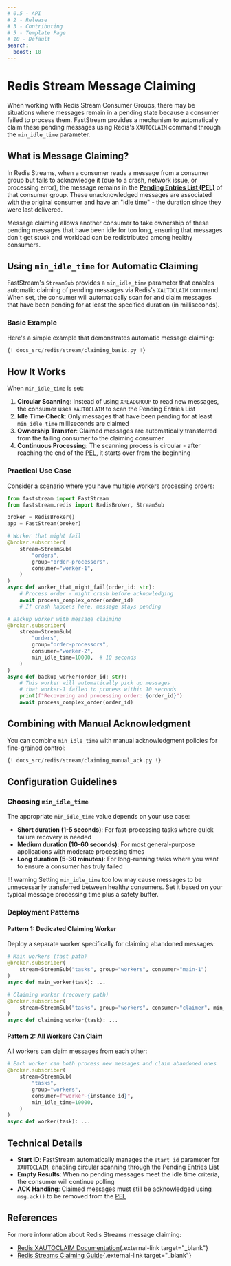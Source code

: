 ```yaml
---
# 0.5 - API
# 2 - Release
# 3 - Contributing
# 5 - Template Page
# 10 - Default
search:
  boost: 10
---
```


# Redis Stream Message Claiming

When working with Redis Stream Consumer Groups, there may be situations where messages remain in a pending state because a consumer failed to process them. FastStream provides a mechanism to automatically claim these pending messages using Redis's `XAUTOCLAIM` command through the `min_idle_time` parameter.

## What is Message Claiming?

In Redis Streams, when a consumer reads a message from a consumer group but fails to acknowledge it (due to a crash, network issue, or processing error), the message remains in the [**Pending Entries List (PEL)**](https://redis.io/docs/latest/develop/data-types/streams/#working-with-multiple-consumer-groups) of that consumer group. These unacknowledged messages are associated with the original consumer and have an "idle time" - the duration since they were last delivered.

Message claiming allows another consumer to take ownership of these pending messages that have been idle for too long, ensuring that messages don't get stuck and workload can be redistributed among healthy consumers.

## Using `min_idle_time` for Automatic Claiming

FastStream's `StreamSub` provides a `min_idle_time` parameter that enables automatic claiming of pending messages via Redis's `XAUTOCLAIM` command. When set, the consumer will automatically scan for and claim messages that have been pending for at least the specified duration (in milliseconds).

### Basic Example

Here's a simple example that demonstrates automatic message claiming:

```python linenums="1"
{! docs_src/redis/stream/claiming_basic.py !}
```

## How It Works

When `min_idle_time` is set:

1. **Circular Scanning**: Instead of using `XREADGROUP` to read new messages, the consumer uses `XAUTOCLAIM` to scan the Pending Entries List
2. **Idle Time Check**: Only messages that have been pending for at least `min_idle_time` milliseconds are claimed
3. **Ownership Transfer**: Claimed messages are automatically transferred from the failing consumer to the claiming consumer
4. **Continuous Processing**: The scanning process is circular - after reaching the end of the [PEL](https://redis.io/docs/latest/develop/data-types/streams/#working-with-multiple-consumer-groups), it starts over from the beginning

### Practical Use Case

Consider a scenario where you have multiple workers processing orders:

```python linenums="1"
from faststream import FastStream
from faststream.redis import RedisBroker, StreamSub

broker = RedisBroker()
app = FastStream(broker)

# Worker that might fail
@broker.subscriber(
    stream=StreamSub(
        "orders",
        group="order-processors",
        consumer="worker-1",
    )
)
async def worker_that_might_fail(order_id: str):
    # Process order - might crash before acknowledging
    await process_complex_order(order_id)
    # If crash happens here, message stays pending

# Backup worker with message claiming
@broker.subscriber(
    stream=StreamSub(
        "orders",
        group="order-processors",
        consumer="worker-2",
        min_idle_time=10000,  # 10 seconds
    )
)
async def backup_worker(order_id: str):
    # This worker will automatically pick up messages
    # that worker-1 failed to process within 10 seconds
    print(f"Recovering and processing order: {order_id}")
    await process_complex_order(order_id)
```

## Combining with Manual Acknowledgment

You can combine `min_idle_time` with manual acknowledgment policies for fine-grained control:

```python linenums="1"
{! docs_src/redis/stream/claiming_manual_ack.py !}
```

## Configuration Guidelines

### Choosing `min_idle_time`

The appropriate `min_idle_time` value depends on your use case:

- **Short duration (1-5 seconds)**: For fast-processing tasks where quick failure recovery is needed
- **Medium duration (10-60 seconds)**: For most general-purpose applications with moderate processing times
- **Long duration (5-30 minutes)**: For long-running tasks where you want to ensure a consumer has truly failed

!!! warning
    Setting `min_idle_time` too low may cause messages to be unnecessarily transferred between healthy consumers. Set it based on your typical message processing time plus a safety buffer.

### Deployment Patterns

#### Pattern 1: Dedicated Claiming Worker
Deploy a separate worker specifically for claiming abandoned messages:

```python
# Main workers (fast path)
@broker.subscriber(
    stream=StreamSub("tasks", group="workers", consumer="main-1")
)
async def main_worker(task): ...

# Claiming worker (recovery path)
@broker.subscriber(
    stream=StreamSub("tasks", group="workers", consumer="claimer", min_idle_time=15000)
)
async def claiming_worker(task): ...
```

#### Pattern 2: All Workers Can Claim
All workers can claim messages from each other:

```python
# Each worker can both process new messages and claim abandoned ones
@broker.subscriber(
    stream=StreamSub(
        "tasks",
        group="workers",
        consumer=f"worker-{instance_id}",
        min_idle_time=10000,
    )
)
async def worker(task): ...
```

## Technical Details

- **Start ID**: FastStream automatically manages the `start_id` parameter for `XAUTOCLAIM`, enabling circular scanning through the Pending Entries List
- **Empty Results**: When no pending messages meet the idle time criteria, the consumer will continue polling
- **ACK Handling**: Claimed messages must still be acknowledged using `msg.ack()` to be removed from the [PEL](https://redis.io/docs/latest/develop/data-types/streams/#working-with-multiple-consumer-groups)

## References

For more information about Redis Streams message claiming:

- [Redis XAUTOCLAIM Documentation](https://redis.io/docs/latest/commands/xautoclaim/){.external-link target="_blank"}
- [Redis Streams Claiming Guide](https://redis.io/docs/latest/develop/data-types/streams/#claiming-and-the-delivery-counter){.external-link target="_blank"}
